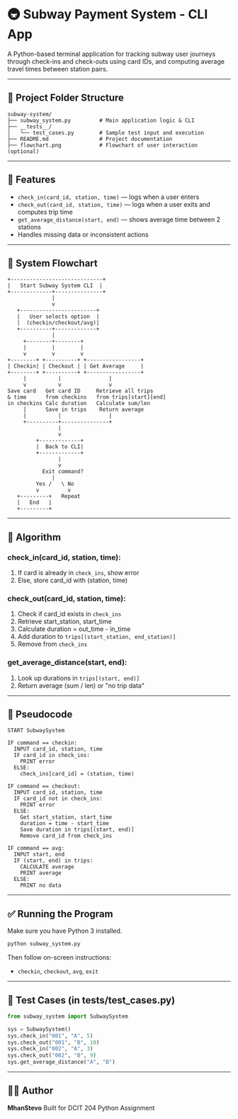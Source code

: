 # 🚇 Subway Payment System - CLI App

A Python-based terminal application for tracking subway user journeys through check-ins and check-outs using card IDs, and computing average travel times between station pairs.

---

## 📁 Project Folder Structure

```
subway-system/
├── subway_system.py         # Main application logic & CLI
├── __tests__/
│   └── test_cases.py        # Sample test input and execution
├── README.md                # Project documentation
├── flowchart.png            # Flowchart of user interaction (optional)
```

---

## 🧠 Features

* `check_in(card_id, station, time)` — logs when a user enters
* `check_out(card_id, station, time)` — logs when a user exits and computes trip time
* `get_average_distance(start, end)` — shows average time between 2 stations
* Handles missing data or inconsistent actions

---

## 🔄 System Flowchart

```
+-----------------------------+
|   Start Subway System CLI  |
+-------------+---------------+
              |
              v
   +------------------------+
   |   User selects option  |
   |  (checkin/checkout/avg)|
   +----------+-------------+
              |
     +--------+--------+
     |        |        |
     v        v        v
+--------+ +----------+ +-----------------+
| Checkin| | Checkout | | Get Average     |
+--------+ +----------+ +-----------------+
     |          |               |
     v          v               v
Save card   Get card ID     Retrieve all trips
& time      from checkins   from trips[start][end]
in checkins Calc duration   Calculate sum/len
     |      Save in trips    Return average
     |          |               |
     +----------+---------------+
                |
                v
         +-------------+
         |  Back to CLI|
         +-------------+
                |
                v
           Exit command?
              |
         Yes /   \ No
         v         v
   +---------+   Repeat
   |   End   |
   +---------+
```

---

## 🧮 Algorithm

### check\_in(card\_id, station, time):

1. If card is already in `check_ins`, show error
2. Else, store card\_id with (station, time)

### check\_out(card\_id, station, time):

1. Check if card\_id exists in `check_ins`
2. Retrieve start\_station, start\_time
3. Calculate duration = out\_time - in\_time
4. Add duration to `trips[(start_station, end_station)]`
5. Remove from `check_ins`

### get\_average\_distance(start, end):

1. Look up durations in `trips[(start, end)]`
2. Return average (sum / len) or "no trip data"

---

## 📜 Pseudocode

```plaintext
START SubwaySystem

IF command == checkin:
  INPUT card_id, station, time
  IF card_id in check_ins:
    PRINT error
  ELSE:
    check_ins[card_id] = (station, time)

IF command == checkout:
  INPUT card_id, station, time
  IF card_id not in check_ins:
    PRINT error
  ELSE:
    Get start_station, start_time
    duration = time - start_time
    Save duration in trips[(start, end)]
    Remove card_id from check_ins

IF command == avg:
  INPUT start, end
  IF (start, end) in trips:
    CALCULATE average
    PRINT average
  ELSE:
    PRINT no data
```

---

## ✅ Running the Program

Make sure you have Python 3 installed.

```bash
python subway_system.py
```

Then follow on-screen instructions:

* `checkin`, `checkout`, `avg`, `exit`

---

## 🧪 Test Cases (in **tests**/test\_cases.py)

```python
from subway_system import SubwaySystem

sys = SubwaySystem()
sys.check_in("001", "A", 5)
sys.check_out("001", "B", 10)
sys.check_in("002", "A", 3)
sys.check_out("002", "B", 9)
sys.get_average_distance("A", "B")
```

---

## 👨‍🏫 Author

**MhanStevo**
Built for DCIT 204 Python Assignment